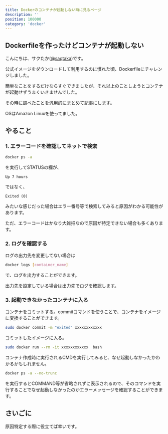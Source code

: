 ```yaml
---
title: Dockerのコンテナが起動しない時に見るページ
description: ''
position: 100000
category: 'docker'
---
```


## Dockerfileを作ったけどコンテナが起動しない
こんにちは、サクたか([\@saqtaka](https://twitter.com/saqtaka))です。

公式イメージをダウンロードして利用するのに慣れた頃、Dockerfileにチャレンジしました。

簡単なことをするだけならすぐできましたが、それ以上のことしようとコンテナが起動せずうまくいきませんでした。

その時に調べたことを汎用的にまとめて記事にします。

OSはAmazon Linuxを使ってました。

## やること
### 1. エラーコードを確認してネットで検索

```bash
docker ps -a
```

を実行してSTATUSの欄が、

```
Up 7 hours
```

ではなく、

```
Exited (0)
```
みたいな感じだった場合はエラー番号等で検索してみると原因がわかる可能性があります。

ただ、エラーコードはかなり大雑把なので原因が特定できない場合も多くあります。

### 2. ログを確認する
ログの出力先を変更してない場合は

```bash
docker logs [container_name]
```

で、ログを出力することができます。

出力先を設定している場合は出力先でログを確認します。

### 3. 起動できなかったコンテナに入る
コンテナをコミットする。commitコマンドを使うことで、コンテナをイメージに変換することができます。

```bash
sudo docker commit -m "exited" xxxxxxxxxxxx
```

コミットしたイメージに入る。

```bash
sudo docker run --rm -it xxxxxxxxxxxx  bash
```

コンテナ作成時に実行されるCMDを実行してみると、なぜ起動しなかったかわかるかもしれません。

```bash
docker ps -a --no-trunc
```

を実行するとCOMMAND等が省略されずに表示されるので、そのコマンドを実行することでなぜ起動しなかったのかエラーメッセージを確認することができます。

## さいごに
原因特定する際に役立てば幸いです。
